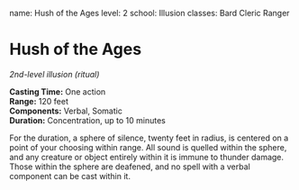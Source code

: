 name: Hush of the Ages
level: 2
school: Illusion
classes: Bard
         Cleric
         Ranger

# Hush of the Ages 
_2nd-level illusion (ritual)_ 

**Casting Time:** One action    
**Range:** 120 feet    
**Components:** Verbal, Somatic    
**Duration:** Concentration, up to 10 minutes 

For the duration, a sphere of silence, twenty feet in radius, is centered on a point of your choosing within range. All sound is quelled within the sphere, and any creature or object entirely within it is immune to thunder damage. Those within the sphere are deafened, and no spell with a verbal component can be cast within it.